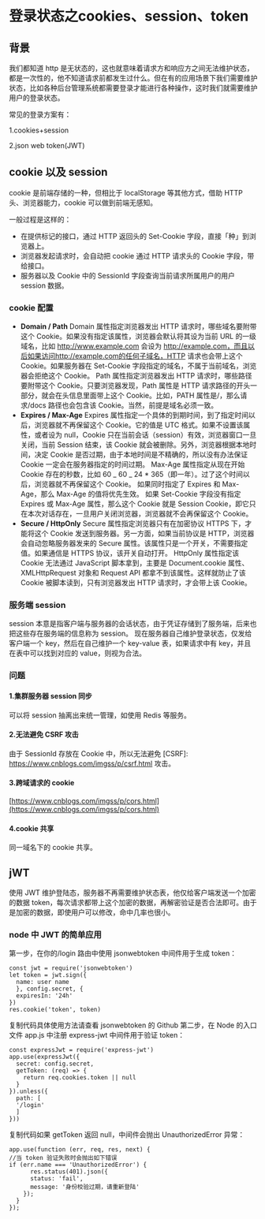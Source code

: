 # 登录状态之cookies、session、token
## 背景

我们都知道 http 是无状态的，这也就意味着请求方和响应方之间无法维护状态，都是一次性的，他不知道请求前都发生过什么。但在有的应用场景下我们需要维护状态，比如各种后台管理系统都需要登录才能进行各种操作，这时我们就需要维护用户的登录状态。

常见的登录方案有：

1.cookies+session

2.json web token(JWT)

## cookie 以及 session

cookie 是前端存储的一种，但相比于 localStorage 等其他方式，借助 HTTP 头、浏览器能力，cookie 可以做到前端无感知。

一般过程是这样的：

- 在提供标记的接口，通过 HTTP 返回头的 Set-Cookie 字段，直接「种」到浏览器上。
- 浏览器发起请求时，会自动把 cookie 通过 HTTP 请求头的 Cookie 字段，带给接口。
- 服务器以及 Cookie 中的 SessionId 字段查询当前请求所属用户的用户 session 数据。

### cookie 配置

- **Domain / Path**
  Domain 属性指定浏览器发出 HTTP 请求时，哪些域名要附带这个 Cookie。如果没有指定该属性，浏览器会默认将其设为当前 URL 的一级域名，比如 http://www.example.com 会设为 http://example.com，而且以后如果访问http://example.com的任何子域名，HTTP 请求也会带上这个 Cookie。如果服务器在 Set-Cookie 字段指定的域名，不属于当前域名，浏览器会拒绝这个 Cookie。
  Path 属性指定浏览器发出 HTTP 请求时，哪些路径要附带这个 Cookie。只要浏览器发现，Path 属性是 HTTP 请求路径的开头一部分，就会在头信息里面带上这个 Cookie。比如，PATH 属性是/，那么请求/docs 路径也会包含该 Cookie。当然，前提是域名必须一致。
- **Expires / Max-Age**
  Expires 属性指定一个具体的到期时间，到了指定时间以后，浏览器就不再保留这个 Cookie。它的值是 UTC 格式。如果不设置该属性，或者设为 null，Cookie 只在当前会话（session）有效，浏览器窗口一旦关闭，当前 Session 结束，该 Cookie 就会被删除。另外，浏览器根据本地时间，决定 Cookie 是否过期，由于本地时间是不精确的，所以没有办法保证 Cookie 一定会在服务器指定的时间过期。
  Max-Age 属性指定从现在开始 Cookie 存在的秒数，比如 60 _ 60 _ 24 \* 365（即一年）。过了这个时间以后，浏览器就不再保留这个 Cookie。
  如果同时指定了 Expires 和 Max-Age，那么 Max-Age 的值将优先生效。
  如果 Set-Cookie 字段没有指定 Expires 或 Max-Age 属性，那么这个 Cookie 就是 Session Cookie，即它只在本次对话存在，一旦用户关闭浏览器，浏览器就不会再保留这个 Cookie。
- **Secure / HttpOnly**
  Secure 属性指定浏览器只有在加密协议 HTTPS 下，才能将这个 Cookie 发送到服务器。另一方面，如果当前协议是 HTTP，浏览器会自动忽略服务器发来的 Secure 属性。该属性只是一个开关，不需要指定值。如果通信是 HTTPS 协议，该开关自动打开。
  HttpOnly 属性指定该 Cookie 无法通过 JavaScript 脚本拿到，主要是 Document.cookie 属性、XMLHttpRequest 对象和 Request API 都拿不到该属性。这样就防止了该 Cookie 被脚本读到，只有浏览器发出 HTTP 请求时，才会带上该 Cookie。

### 服务端 session

session 本意是指客户端与服务器的会话状态，由于凭证存储到了服务端，后来也把这些存在服务端的信息称为 session。
现在服务器自己维护登录状态，仅发给客户端一个 key，然后在自己维护一个 key-value 表，如果请求中有 key，并且在表中可以找到对应的 value，则视为合法。

### 问题

#### 1.集群服务器 session 同步

可以将 session 抽离出来统一管理，如使用 Redis 等服务。

#### 2.无法避免 CSRF 攻击

由于 SessionId 存放在 Cookie 中，所以无法避免 [CSRF]: https://www.cnblogs.com/imgss/p/csrf.html 攻击。

#### 3.跨域请求的 cookie

[https://www.cnblogs.com/imgss/p/cors.html](https://www.cnblogs.com/imgss/p/cors.html)

#### 4.cookie 共享

同一域名下的 cookie 共享。

## jWT

使用 JWT 维护登陆态，服务器不再需要维护状态表，他仅给客户端发送一个加密的数据 token，每次请求都带上这个加密的数据，再解密验证是否合法即可。由于是加密的数据，即使用户可以修改，命中几率也很小。

### node 中 JWT 的简单应用

第一步，在你的/login 路由中使用 jsonwebtoken 中间件用于生成 token：

```
const jwt = require('jsonwebtoken')
let token = jwt.sign({
  name: user name
  }, config.secret, {
  expiresIn: '24h'
})
res.cookie('token', token)
```

复制代码具体使用方法请查看 jsonwebtoken 的 Github
第二步，在 Node 的入口文件 app.js 中注册 express-jwt 中间件用于验证 token：

```
const expressJwt = require('express-jwt')
app.use(expressJwt({
  secret: config.secret,
  getToken: (req) => {
    return req.cookies.token || null
  }
}).unless({
  path: [
  '/login'
  ]
}))
```

复制代码如果 getToken 返回 null，中间件会抛出 UnauthorizedError 异常：

```
app.use(function (err, req, res, next) {
//当 token 验证失败时会抛出如下错误
if (err.name === 'UnauthorizedError') {
      res.status(401).json({
      status: 'fail',
      message: '身份校验过期，请重新登陆'
    });
  }
});
```
